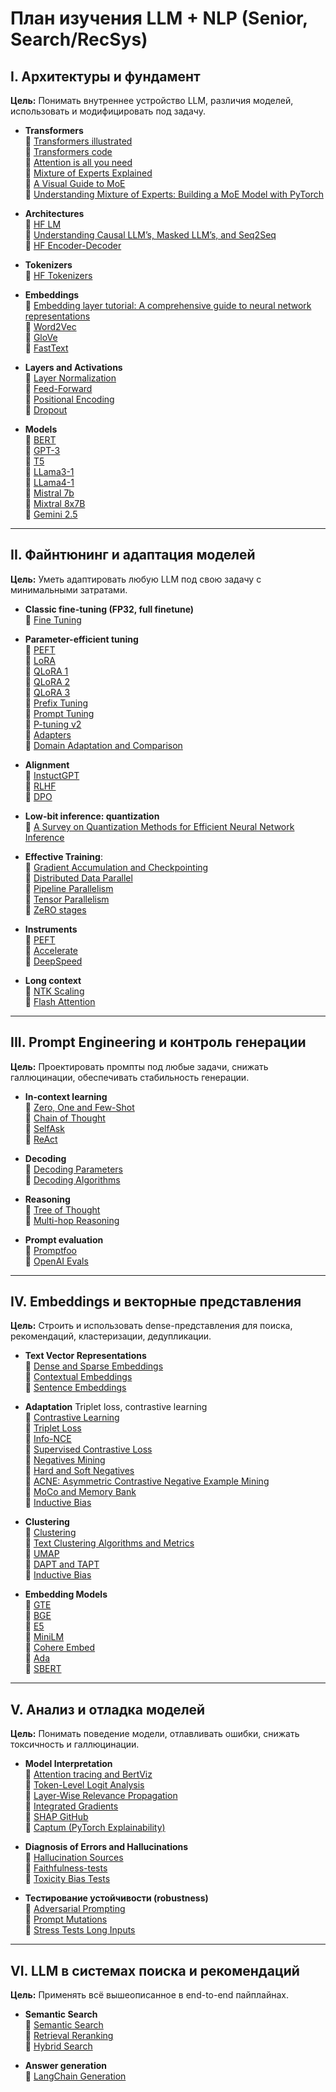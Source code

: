 # План изучения LLM + NLP (Senior, Search/RecSys)

## I. Архитектуры и фундамент
**Цель:** Понимать внутреннее устройство LLM, различия моделей, использовать и модифицировать под задачу.

- **Transformers**  
  🔗 [Transformers illustrated](https://jalammar.github.io/illustrated-transformer/)  
  🔗 [Transformers code](https://sebastianraschka.com/blog/2023/self-attention-from-scratch.html)  
  🔗 [Attention is all you need](https://arxiv.org/pdf/1706.03762)  
  🔗 [Mixture of Experts Explained](https://huggingface.co/blog/moe)  
  🔗 [A Visual Guide to MoE](https://newsletter.maartengrootendorst.com/p/a-visual-guide-to-mixture-of-experts)  
  🔗 [Understanding Mixture of Experts: Building a MoE Model with PyTorch](https://medium.com/@prateeksikdar/understanding-mixture-of-experts-building-a-moe-model-with-pytorch-dd373d9db81c)

- **Architectures**  
  🔗 [HF LM](https://huggingface.co/course/chapter1)  
  🔗 [Understanding Causal LLM’s, Masked LLM’s, and Seq2Seq](https://medium.com/%40tom_21755/understanding-causal-llms-masked-llm-s-and-seq2seq-a-guide-to-language-model-training-d4457bbd07fa)  
  🔗 [HF Encoder-Decoder](https://huggingface.co/learn/llm-course/en/chapter1/6)
  
- **Tokenizers**  
  🔗 [HF Tokenizers](https://huggingface.co/course/chapter6)  

- **Embeddings**  
  🔗 [Embedding layer tutorial: A comprehensive guide to neural network representations](https://www.byteplus.com/en/topic/400368)  
  🔗 [Word2Vec](https://mccormickml.com/2016/04/19/word2vec-tutorial-the-skip-gram-model/)  
  🔗 [GloVe](https://aclanthology.org/D14-1162/)  
  🔗 [FastText](https://arxiv.org/abs/1607.04606)

- **Layers and Activations**   
  🔗 [Layer Normalization](https://medium.com/@aisagescribe/ace-ai-interview-series-8-what-is-the-common-normalization-method-in-llm-training-18e559f46e08)  
  🔗 [Feed-Forward](https://sebastianraschka.com/blog/2023/transformer-feedforward.html)  
  🔗 [Positional Encoding](https://codelabsacademy.com/ru/news/roformer-enhanced-transformer-with-rotary-position-embedding-2024-5-30/)  
  🔗 [Dropout](https://habr.com/ru/companies/wunderfund/articles/330814/)  

- **Models**  
  🔗 [BERT](https://huggingface.co/blog/bert-101)  
  🔗 [GPT-3](https://dugas.ch/artificial_curiosity/GPT_architecture.html)  
  🔗 [T5](https://medium.com/40gagangupta_82781understanding-the-t5-model-a-comprehensive-guide-b4d5c02c234b)  
  🔗 [LLama3-1](https://ai.meta.com/blog/meta-llama-3-1/)  
  🔗 [LLama4-1](https://ai.meta.com/blog/llama-4-multimodal-intelligence/)  
  🔗 [Mistral 7b](https://medium.com/dair-ai/papers-explained-mistral-7b-b9632dedf580)  
  🔗 [Mixtral 8x7B](https://mistral.ai/news/mixtral-of-experts)  
  🔗 [Gemini 2.5](https://arxiv.org/pdf/2507.06261)  

---

## II. Файнтюнинг и адаптация моделей
**Цель:** Уметь адаптировать любую LLM под свою задачу с минимальными затратами.

- **Classic fine-tuning (FP32, full finetune)**  
  🔗 [Fine Tuning](https://huggingface.co/course/chapter3)  

- **Parameter-efficient tuning**  
  🔗 [PEFT](https://habr.com/ru/articles/791966/)  
  🔗 [LoRA](https://arxiv.org/abs/2106.09685)  
  🔗 [QLoRA 1](https://medium.com/@gitlostmurali/understanding-lora-and-qlora-the-powerhouses-of-efficient-finetuning-in-large-language-models-7ac1adf6c0cf)  
  🔗 [QLoRA 2](https://www.unite.ai/lora-qlora-and-qa-lora-efficient-adaptability-in-large-language-models-through-low-rank-matrix-factorization/)  
  🔗 [QLoRA 3](https://sebastianraschka.com/blog/2023/peft-qlora.html)  
  🔗 [Prefix Tuning](https://arxiv.org/abs/2101.00190)  
  🔗 [Prompt Tuning](https://arxiv.org/abs/2104.08691)  
  🔗 [P-tuning v2](https://arxiv.org/abs/2110.07602)  
  🔗 [Adapters](https://magazine.sebastianraschka.com/p/finetuning-llms-with-adapters#:~:text=The%20idea%20of%20parameter%2Defficient,the%20pretrained%20LLM%20remain%20frozen.)  
  🔗 [Domain Adaptation and Comparison]()

- **Alignment**  
  🔗 [InstuctGPT](https://arxiv.org/abs/2203.02155)  
  🔗 [RLHF](https://huggingface.co/blog/rlhf)  
  🔗 [DPO](https://huggingface.co/blog/pref-tuning)  

- **Low-bit inference: quantization**  
  🔗 [A Survey on Quantization Methods for Efficient Neural Network Inference](https://arxiv.org/abs/2003.13630)  

- **Effective Training**:  
  🔗 [Gradient Accumulation and Checkpointing](https://aman.ai/primers/ai/grad-accum-checkpoint/)  
  🔗 [Distributed Data Parallel](https://docs.pytorch.org/tutorials/intermediate/ddp_tutorial.html)  
  🔗 [Pipeline Parallelism](https://docs.pytorch.org/docs/stable/distributed.pipelining.html)  
  🔗 [Tensor Parallelism](https://docs.pytorch.org/tutorials/intermediate/TP_tutorial.html)  
  🔗 [ZeRO stages](https://huggingface.co/docs/accelerate/v0.10.0/en/deepspeed)  

- **Instruments**  
  🔗 [PEFT](https://huggingface.co/docs/peft/index)  
  🔗 [Accelerate](https://github.com/huggingface/accelerate)  
  🔗 [DeepSpeed](https://huggingface.co/docs/accelerate/usage_guides/deepspeed)

- **Long context**  
  🔗 [NTK Scaling](https://en.wikipedia.org/wiki/Neural_tangent_kernel)  
  🔗 [Flash Attention](https://github.com/Dao-AILab/flash-attention)  

---

## III. Prompt Engineering и контроль генерации
**Цель:** Проектировать промпты под любые задачи, снижать галлюцинации, обеспечивать стабильность генерации.

- **In-context learning**   
  🔗 [Zero, One and Few-Shot](https://arxiv.org/abs/2301.00234)  
  🔗 [Chain of Thought](https://arxiv.org/abs/2201.11903)  
  🔗 [SelfAsk](https://arxiv.org/abs/2210.03350)  
  🔗 [ReAct](https://arxiv.org/abs/2210.03629)  

- **Decoding**  
  🔗 [Decoding Parameters](https://platform.openai.com/docs/guides/text-generation)  
  🔗 [Decoding Algorithms](http://arxiv.org/html/2402.06925v3)  

- **Reasoning**  
  🔗 [Tree of Thought](https://arxiv.org/abs/2305.10601)  
  🔗 [Multi-hop Reasoning](https://www.moveworks.com/us/en/resources/ai-terms-glossary/multi-hop-reasoning)

- **Prompt evaluation**  
  🔗 [Promptfoo](https://github.com/promptfoo/promptfoo)  
  🔗 [OpenAI Evals](https://github.com/open-eval/open-eval)

---

## IV. Embeddings и векторные представления
**Цель:** Строить и использовать dense-представления для поиска, рекомендаций, кластеризации, дедупликации.

- **Text Vector Representations**   
  🔗 [Dense and Sparse Embeddings](https://mlokhandwalas.medium.com/dense-and-sparse-embeddings-a-comprehensive-overview-c5f6473ee9d0)  
  🔗 [Contextual Embeddings](https://arxiv.org/abs/2003.07278)  
  🔗 [Sentence Embeddings](https://cohere.com/llmu/sentence-word-embeddings)  

- **Adaptation** Triplet loss, contrastive learning  
  🔗 [Contrastive Learning](https://medium.com/@sulbha.jindal/new-llm-learning-method-contrastive-learning-19425fda59a6)  
  🔗 [Triplet Loss](https://www.v7labs.com/blog/triplet-loss)  
  🔗 [Info-NCE](https://arxiv.org/pdf/2402.05369)  
  🔗 [Supervised Contrastive Loss](https://arxiv.org/abs/2004.11362)  
  🔗 [Negatives Mining](https://arxiv.org/pdf/2407.15831)  
  🔗 [Hard and Soft Negatives]()  
  🔗 [ACNE: Asymmetric Contrastive Negative Example Mining]()  
  🔗 [MoCo and Memory Bank](https://arxiv.org/html/2501.16360v1)  
  🔗 [Inductive Bias]()  



- **Clustering**  
  🔗 [Clustering](https://scikit-learn.org/stable/modules/clustering.html)  
  🔗 [Text Clustering Algorithms and Metrics](https://arxiv.org/html/2403.15112v5)  
  🔗 [UMAP](https://umap-learn.readthedocs.io/en/latest/)  
  🔗 [DAPT and TAPT](https://ceur-ws.org/Vol-2723/short33.pdf)  
  🔗 [Inductive Bias](https://arxiv.org/html/2402.18426v1)  

- **Embedding Models**  
  🔗 [GTE](https://arxiv.org/abs/2308.03281)  
  🔗 [BGE](https://arxiv.org/abs/2402.03216)  
  🔗 [E5](https://arxiv.org/abs/2212.03533)  
  🔗 [MiniLM](https://arxiv.org/abs/2002.10957)  
  🔗 [Cohere Embed]()  
  🔗 [Ada](https://arxiv.org/abs/2401.12421)  
  🔗 [SBERT](https://arxiv.org/abs/1908.10084)  

---

## V. Анализ и отладка моделей
**Цель:** Понимать поведение модели, отлавливать ошибки, снижать токсичность и галлюцинации.

- **Model Interpretation**  
  🔗 [Attention tracing and BertViz](https://medium.com/@GaryFr0sty/visualize-attention-scores-of-llms-with-bertviz-3deb94b455b3)    
  🔗 [Token-Level Logit Analysis](https://arxiv.org/abs/1706.04599)  
  🔗 [Layer-Wise Relevance Propagation](https://arxiv.org/abs/1509.06321)  
  🔗 [Integrated Gradients](https://arxiv.org/abs/1703.01365)  
  🔗 [SHAP GitHub](https://github.com/shap/shap)  
  🔗 [Captum (PyTorch Explainability)](https://captum.ai/)

- **Diagnosis of Errors and Hallucinations**  
  🔗 [Hallucination Sources](https://medium.com/@tam.tamanna18/understanding-llm-hallucinations-causes-detection-prevention-and-ethical-concerns-914bc89128d0)  
  🔗 [Faithfulness-tests](https://arxiv.org/abs/2305.18029)  
  🔗 [Toxicity Bias Tests](https://medium.com/@rajneeshjha9s/tools-to-identify-and-mitigate-bias-toxicity-in-llms-b34e95732241)

- **Тестирование устойчивости (robustness)**  
  🔗 [Adversarial Prompting](https://www.promptingguide.ai/risks/adversarial)  
  🔗 [Prompt Mutations](https://elsworth.phd/Formalisms/A-Survey-of-Prompt-Mutations)  
  🔗 [Stress Tests Long Inputs](https://arxiv.org/abs/2307.03172)

---

## VI. LLM в системах поиска и рекомендаций
**Цель:** Применять всё вышеописанное в end-to-end пайплайнах.

- **Semantic Search**   
  🔗 [Semantic Search](https://www.pinecone.io/learn/semantic-search/)  
  🔗 [Retrieval Reranking](https://sebastianraschka.com/blog/2023/retrieval-reranking.html)  
  🔗 [Hybrid Search](https://www.trychroma.com/docs/hybrid-search)

- **Answer generation**  
  🔗 [LangChain Generation](https://github.com/langchain-ai/langchain/blob/master/cookbook/search_rag.md)